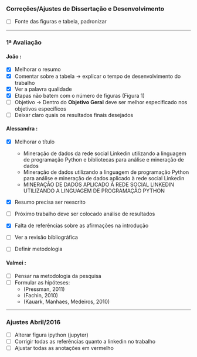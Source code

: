 ### Correções/Ajustes de Dissertação e Desenvolvimento

* [ ] Fonte das figuras e tabela, padronizar

* * *

### 1ª Avaliação
#### João :
* [x] Melhorar o resumo
* [x] Comentar sobre a tabela -> explicar o tempo de desenvolvimento do trabalho
* [x] Ver a palavra qualidade
* [x] Etapas não batem com o número de figuras (Figura 1)
* [ ] Objetivo -> Dentro do __Objetivo Geral__ deve ser melhor especificado nos objetivos específicos
* [ ] Deixar claro quais os resultados finais desejados

#### Alessandra :
* [x] Melhorar o título
    * Mineração de dados da rede social Linkedin utilizando a linguagem de programação Python e bibliotecas para análise e mineração de dados
    * Mineração de dados utilizando a linguagem de programação Python para análise e mineração de dados aplicado à rede social Linkedin
    * MINERAÇÃO DE DADOS APLICADO À REDE SOCIAL LINKEDIN UTILIZANDO A LINGUAGEM DE PROGRAMAÇÃO PYTHON
* [x] Resumo precisa ser reescrito
* [ ] Próximo trabalho deve ser colocado análise de resultados
* [x] Falta de referências sobre as afirmações na introdução
* [ ] Ver a revisão bibliográfica
* [ ] Definir metodologia


#### Valmei :
* [ ] Pensar na metodologia da pesquisa
* [ ] Formular as hipóteses:
    * (Pressman, 2011)
    * (Fachin, 2010)
    * (Kauark, Manhaes, Medeiros, 2010)

* * *

### Ajustes Abril/2016
* [ ] Alterar figura ipython (jupyter)
* [ ] Corrigir todas as referências quanto a linkedin no trabalho
* [ ] Ajustar todas as anotações em vermelho
